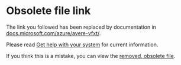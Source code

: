 # Obsolete file link

The link you followed has been replaced by documentation in [docs.microsoft.com/azure/avere-vfxt/](https://docs.microsoft.com/azure/avere-vfxt/). 

Please read [Get help with your system](https://docs.microsoft.com/en-us/azure/avere-vfxt/avere-vfxt-open-ticket) for current information.

If you think this is a mistake, you can view the [removed, obsolete file](https://github.com/Azure/Avere/blob/master/docs/legacy/obs/engage_support.md).
